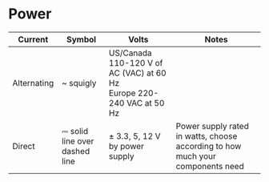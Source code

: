 # Power

Current | Symbol | Volts | Notes
-- | - | - | -
Alternating | ~ squigly | US/Canada 110-120 V of AC (VAC) at 60 Hz<br>Europe 220-240 VAC at 50 Hz
Direct | ⎓ solid line over dashed line | ± 3.3, 5, 12 V by power supply | Power supply rated in watts, choose according to how much your components need